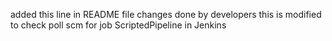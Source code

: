 added this line in README file
changes done by developers
this is modified to check poll scm for job ScriptedPipeline in Jenkins
